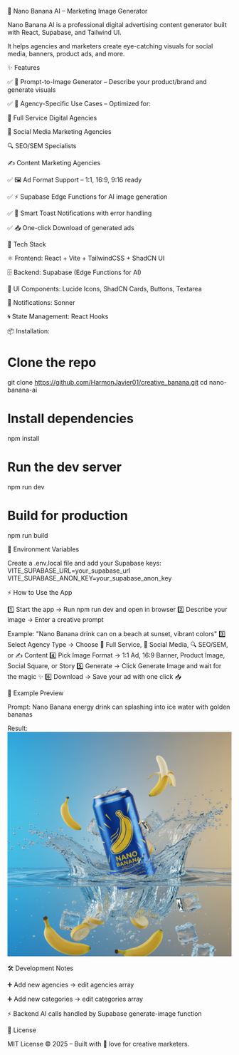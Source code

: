 🍌 Nano Banana AI – Marketing Image Generator

Nano Banana AI is a professional digital advertising content generator built with React, Supabase, and Tailwind UI.

It helps agencies and marketers create eye-catching visuals for social media, banners, product ads, and more.

✨ Features

✅ 🎨 Prompt-to-Image Generator – Describe your product/brand and generate visuals

✅ 🏢 Agency-Specific Use Cases – Optimized for:

🚀 Full Service Digital Agencies

📱 Social Media Marketing Agencies

🔍 SEO/SEM Specialists

✍️ Content Marketing Agencies

✅ 🖼 Ad Format Support – 1:1, 16:9, 9:16 ready

✅ ⚡ Supabase Edge Functions for AI image generation

✅ 🔔 Smart Toast Notifications with error handling

✅ 📥 One-click Download of generated ads

🚀 Tech Stack

⚛️ Frontend: React + Vite + TailwindCSS + ShadCN UI

🗄 Backend: Supabase (Edge Functions for AI)

🎨 UI Components: Lucide Icons, ShadCN Cards, Buttons, Textarea

🔔 Notifications: Sonner

🌀 State Management: React Hooks

📦 Installation:

# Clone the repo

git clone https://github.com/HarmonJavier01/creative_banana.git
cd nano-banana-ai

# Install dependencies

npm install

# Run the dev server

npm run dev

# Build for production

npm run build

🔑 Environment Variables

Create a .env.local file and add your Supabase keys:
VITE_SUPABASE_URL=your_supabase_url
VITE_SUPABASE_ANON_KEY=your_supabase_anon_key

⚡ How to Use the App

1️⃣ Start the app → Run npm run dev and open in browser
2️⃣ Describe your image → Enter a creative prompt

Example: "Nano Banana drink can on a beach at sunset, vibrant colors"
3️⃣ Select Agency Type → Choose 🚀 Full Service, 📱 Social Media, 🔍 SEO/SEM, or ✍️ Content
4️⃣ Pick Image Format → 1:1 Ad, 16:9 Banner, Product Image, Social Square, or Story
5️⃣ Generate → Click Generate Image and wait for the magic ✨
6️⃣ Download → Save your ad with one click 📥

📸 Example Preview

Prompt:
Nano Banana energy drink can splashing into ice water with golden bananas

Result:
![alt tedsaxt](nano-banana-1759474330265.png)

🛠 Development Notes

➕ Add new agencies → edit agencies array

➕ Add new categories → edit categories array

⚡ Backend AI calls handled by Supabase generate-image function

📜 License

MIT License © 2025 – Built with 🍌 love for creative marketers.
